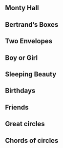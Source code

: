 
## Monty Hall
## Bertrand’s Boxes

## Two Envelopes

## Boy or Girl

## Sleeping Beauty

## Birthdays

## Friends

## Great circles

## Chords of circles







